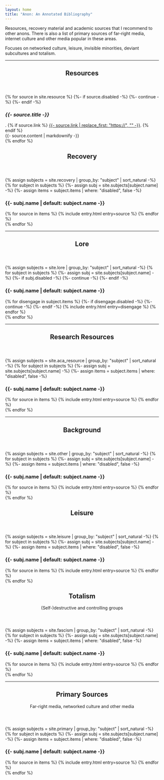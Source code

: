 ```yaml
---
layout: home
title: "Anon: An Annotated Bibliography"
---
```


Resources, recovery material and academic sources that I recommend to
other anons.  There is also a list of primary sources of far-right
media, internet culture and other media popular in these areas.

Focuses on networked culture, leisure, invisible minorities, deviant
subcultures and totalism.

<hr>

<section>
  <header>
    <h2>Resources</h2>
  </header>
  {% for source in site.resource %}
    {%- if source.disabled -%}
      {%- continue -%}
    {%- endif -%}
    <section class="bib">
      <div class="bib-title">
        <h3 class="bib-heading"><i>{{- source.title -}}</i></h3>.
        {% if source.link %}
          <a href="{{- source.link -}}">{{- source.link | replace_first: "https://", "" -}}</a>.
        {% endif %}
      </div>
      <div class="bib-anno">
        {{- source.content | markdownify -}}
      </div>
    </section>
  {% endfor %}
</section>

<section>
  <header>
    <h2>Recovery</h2>
  </header>
{% assign subjects = site.recovery | group_by: "subject" | sort_natural -%}
{% for subject in subjects %}
  {%- assign subj = site.subjects[subject.name] -%}
  {%- assign items = subject.items | where: "disabled", false -%}

  <section>
    <h3>{{- subj.name | default: subject.name -}}</h3>
    {% for source in items %}
    {% include entry.html entry=source %}
    {% endfor %}
  </section>
{% endfor %}
</section>

<hr>

<section>
  <header>
    <h2>Lore</h2>
  </header>
{% assign subjects = site.lore | group_by: "subject" | sort_natural -%}
{% for subject in subjects %}
  {%- assign subj = site.subjects[subject.name] -%}
  {%- if subj.disabled -%}
    {%- continue -%}
  {%- endif -%}

  <section>
    <h3>{{- subj.name | default: subject.name -}}</h3>
    {% for disengage in subject.items %}
    {%- if disengage.disabled -%}
      {%- continue -%}
    {%- endif -%}
    {% include entry.html entry=disengage %}
    {% endfor %}
  </section>
{% endfor %}
</section>

<hr>

<section>
  <header>
    <h2>Research Resources</h2>
  </header>
{% assign subjects = site.aca_resource | group_by: "subject" | sort_natural -%}
{% for subject in subjects %}
  {%- assign subj = site.subjects[subject.name] -%}
  {%- assign items = subject.items | where: "disabled", false -%}

  <section>
    <h3>{{- subj.name | default: subject.name -}}</h3>
    {% for source in items %}
    {% include entry.html entry=source %}
    {% endfor %}
  </section>
{% endfor %}
</section>

<hr>

<section>
  <header>
    <h2>Background</h2>
  </header>
{% assign subjects = site.other | group_by: "subject" | sort_natural -%}
{% for subject in subjects %}
  {%- assign subj = site.subjects[subject.name] -%}
  {%- assign items = subject.items | where: "disabled", false -%}

  <section>
    <h3>{{- subj.name | default: subject.name -}}</h3>
    {% for source in items %}
    {% include entry.html entry=source %}
    {% endfor %}
  </section>
{% endfor %}
</section>

<section>
  <header>
    <h2>Leisure</h2>
  </header>
{% assign subjects = site.leisure | group_by: "subject" | sort_natural -%}
{% for subject in subjects %}
  {%- assign subj = site.subjects[subject.name] -%}
  {%- assign items = subject.items | where: "disabled", false -%}

  <section>
    <h3>{{- subj.name | default: subject.name -}}</h3>
    {% for source in items %}
    {% include entry.html entry=source %}
    {% endfor %}
  </section>
{% endfor %}
</section>

<section>
  <header>
    <h2>Totalism</h2>
    <p>(Self-)destructive and controlling groups</p>
  </header>
{% assign subjects = site.fascism | group_by: "subject" | sort_natural -%}
{% for subject in subjects %}
  {%- assign subj = site.subjects[subject.name] -%}
  {%- assign items = subject.items | where: "disabled", false -%}

  <section>
    <h3>{{- subj.name | default: subject.name -}}</h3>
    {% for source in items %}
    {% include entry.html entry=source %}
    {% endfor %}
  </section>
{% endfor %}
</section>

<hr>

<section>
  <header>
    <h2>Primary Sources</h2>
    <p>Far-right media, networked culture and other media</p>
  </header>
{% assign subjects = site.primary | group_by: "subject" | sort_natural -%}
{% for subject in subjects %}
  {%- assign subj = site.subjects[subject.name] -%}
  {%- assign items = subject.items | where: "disabled", false -%}

  <section>
    <h3>{{- subj.name | default: subject.name -}}</h3>
    {% for source in items %}
    {% include entry.html entry=source %}
    {% endfor %}
  </section>
{% endfor %}
</section>
